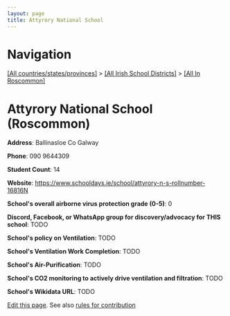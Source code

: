 ```yaml
---
layout: page
title: Attyrory National School
---
```

# Navigation

[[All countries/states/provinces]](../../..) > [[All Irish School Districts]](../..) > [[All In Roscommon]](..)

# Attyrory National School (Roscommon)

**Address**: Ballinasloe Co Galway

**Phone**: 090 9644309

**Student Count**: 14

**Website**: <https://www.schooldays.ie/school/attyrory-n-s-rollnumber-16816N>

**School's overall airborne virus protection grade (0-5)**: 0

**Discord, Facebook, or WhatsApp group for discovery/advocacy for THIS school**: TODO

**School's policy on Ventilation**: TODO

**School's Ventilation Work Completion**: TODO

**School's Air-Purification**: TODO

**School's CO2 monitoring to actively drive ventilation and filtration**: TODO

**School's Wikidata URL**: TODO


[Edit this page](https://github.com/ventilate-schools/Ireland/edit/main/./Roscommon/Attyrory_National_School.md). See also [rules for contribution](../../../contribution-rules/)